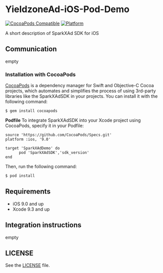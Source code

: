 # YieldzoneAd-iOS-Pod-Demo
[![CocoaPods Compatible](https://img.shields.io/badge/pod-v1.10.1-blue.svg)](https://github.com/YingYou/YieldzoneAd-iOS-Pod-Demo)
[![Platform](https://img.shields.io/badge/platform-iOS%209%2B-brightgreen.svg?style=flat)](https://github.com/YingYou/YieldzoneAd-iOS-Pod-Demo)

A short description of SparkXAd SDK for iOS


## Communication
empty

### Installation with CocoaPods

[CocoaPods](https://cocoapods.org/) is a dependency manager for Swift and Objective-C Cocoa projects, which automates and simplifies the process of using 3rd-party libraries like the SparkXAdSDK in your projects. You can install it with the following command:

```
$ gem install cocoapods
```

**Podfile**
To integrate SparkXAdSDK into your Xcode project using CocoaPods, specify it in your Podfile:

```
source 'https://github.com/CocoaPods/Specs.git'
platform :ios, '9.0'

target 'SparkXAdDemo' do
      pod 'SparkXAdSDK','sdk_version'
end
```


Then, run the following command:

```bash
$ pod install
```

## Requirements

- iOS 9.0 and up
- Xcode 9.3 and up

## Integration instructions
empty


## LICENSE

See the [LICENSE](LICENSE) file.
